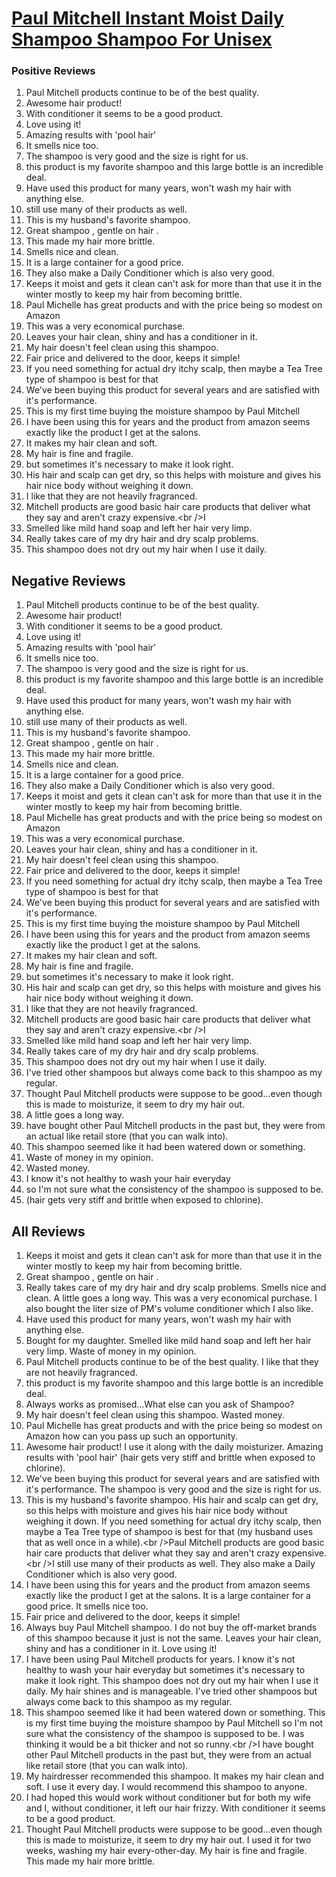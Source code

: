 # [Paul Mitchell Instant Moist Daily Shampoo Shampoo For Unisex](https://products.checkmycream.com/products/Paul-Mitchell-Instant-Moist-Daily-Shampoo-Shampoo-For-Unisex.html)

### Positive Reviews

<ol>
      <li>Paul Mitchell products continue to be of the best quality.</li>
      <li>Awesome hair product!</li>
      <li>With conditioner it seems to be a good product.</li>
      <li>Love using it!</li>
      <li>Amazing results with &#x27;pool hair&#x27;</li>
      <li>It smells nice too.</li>
      <li>The shampoo is very good and the size is right for us.</li>
      <li>this product is my favorite shampoo and this large bottle is an incredible deal.</li>
      <li>Have used this product for many years,  won&#x27;t wash my hair with anything else.</li>
      <li>still use many of their products as well.  </li>
      <li>This is my husband&#x27;s favorite shampoo.  </li>
      <li>Great shampoo , gentle on hair .</li>
      <li>This made my hair more brittle.</li>
      <li>Smells nice and clean.  </li>
      <li>It is a large container for a good price.</li>
      <li>They also make a Daily Conditioner which is also very good.</li>
      <li>Keeps it moist and gets it clean can&#x27;t ask for more than that use it in the winter mostly to keep my hair from becoming brittle.</li>
      <li>Paul Michelle has great products and with the price being so modest on Amazon</li>
      <li>This was a very economical purchase.  </li>
      <li>Leaves your hair clean, shiny and has a conditioner in it.  </li>
      <li>My hair doesn&#x27;t feel clean using this shampoo.</li>
      <li>Fair price and delivered to the door, keeps it simple!</li>
      <li>If you need something for actual dry itchy scalp, then maybe a Tea Tree type of shampoo is best for that</li>
      <li>We&#x27;ve been buying this product for several years and are satisfied with it&#x27;s performance.  </li>
      <li>This is my first time buying the moisture shampoo by Paul Mitchell</li>
      <li>I have been using this for years and the product from amazon seems exactly like the product I get at the salons.  </li>
      <li>It makes my hair clean and soft.  </li>
      <li>My hair is fine and fragile.</li>
      <li>but sometimes it&#x27;s necessary to make it look right.  </li>
      <li>His hair and scalp can get dry, so this helps with moisture and gives his hair nice body without weighing it down.  </li>
      <li>I like that they are not heavily fragranced.</li>
      <li>Mitchell products are good basic hair care products that deliver what they say and aren&#x27;t crazy expensive.&lt;br /&gt;I</li>
      <li>Smelled like mild hand soap and left her hair very limp.</li>
      <li>Really takes care of my dry hair and dry scalp problems.  </li>
      <li>This shampoo does not dry out my hair when I use it daily.  </li>
</ol>


<h2>Negative Reviews</h2>
<ol>
<li> Paul Mitchell products continue to be of the best quality.</li>
<li> Awesome hair product!</li>
<li> With conditioner it seems to be a good product.</li>
<li> Love using it!</li>
<li> Amazing results with &#x27;pool hair&#x27;</li>
<li> It smells nice too.</li>
<li> The shampoo is very good and the size is right for us.</li>
<li> this product is my favorite shampoo and this large bottle is an incredible deal.</li>
<li> Have used this product for many years,  won&#x27;t wash my hair with anything else.</li>
<li> still use many of their products as well.  </li>
<li> This is my husband&#x27;s favorite shampoo.  </li>
<li> Great shampoo , gentle on hair .</li>
<li> This made my hair more brittle.</li>
<li> Smells nice and clean.  </li>
<li> It is a large container for a good price.</li>
<li> They also make a Daily Conditioner which is also very good.</li>
<li> Keeps it moist and gets it clean can&#x27;t ask for more than that use it in the winter mostly to keep my hair from becoming brittle.</li>
<li> Paul Michelle has great products and with the price being so modest on Amazon</li>
<li> This was a very economical purchase.  </li>
<li> Leaves your hair clean, shiny and has a conditioner in it.  </li>
<li> My hair doesn&#x27;t feel clean using this shampoo.</li>
<li> Fair price and delivered to the door, keeps it simple!</li>
<li> If you need something for actual dry itchy scalp, then maybe a Tea Tree type of shampoo is best for that</li>
<li> We&#x27;ve been buying this product for several years and are satisfied with it&#x27;s performance.  </li>
<li> This is my first time buying the moisture shampoo by Paul Mitchell</li>
<li> I have been using this for years and the product from amazon seems exactly like the product I get at the salons.  </li>
<li> It makes my hair clean and soft.  </li>
<li> My hair is fine and fragile.</li>
<li> but sometimes it&#x27;s necessary to make it look right.  </li>
<li> His hair and scalp can get dry, so this helps with moisture and gives his hair nice body without weighing it down.  </li>
<li> I like that they are not heavily fragranced.</li>
<li> Mitchell products are good basic hair care products that deliver what they say and aren&#x27;t crazy expensive.&lt;br /&gt;I</li>
<li> Smelled like mild hand soap and left her hair very limp.</li>
<li> Really takes care of my dry hair and dry scalp problems.  </li>
<li> This shampoo does not dry out my hair when I use it daily.  </li>
<li> I&#x27;ve tried other shampoos but always come back to this shampoo as my regular.</li>
<li> Thought Paul Mitchell products were suppose to be good...even though this is made to moisturize, it seem to dry my hair out.</li>
<li> A little goes a long way.  </li>
<li> have bought other Paul Mitchell products in the past but, they were from an actual like retail store (that you can walk into).</li>
<li> This shampoo seemed like it had been watered down or something.</li>
<li> Waste of money in my opinion.</li>
<li> Wasted money.</li>
<li> I know it&#x27;s not healthy to wash your hair everyday</li>
<li> so I&#x27;m not sure what the consistency of the shampoo is supposed to be.</li>
<li> (hair gets very stiff and brittle when exposed to chlorine).</li>
</ol>

<h2>All Reviews</h2>

<ol>
    <li> Keeps it moist and gets it clean can&#x27;t ask for more than that use it in the winter mostly to keep my hair from becoming brittle.</li>
    <li> Great shampoo , gentle on hair .</li>
    <li> Really takes care of my dry hair and dry scalp problems.  Smells nice and clean.  A little goes a long way.  This was a very economical purchase.  I also bought the liter size of PM&#x27;s volume conditioner which I also like.</li>
    <li> Have used this product for many years,  won&#x27;t wash my hair with anything else.</li>
    <li> Bought for my daughter. Smelled like mild hand soap and left her hair very limp. Waste of money in my opinion.</li>
    <li> Paul Mitchell products continue to be of the best quality. I like that they are not heavily fragranced.</li>
    <li> this product is my favorite shampoo and this large bottle is an incredible deal.</li>
    <li> Always works as promised...What else can you ask of Shampoo?</li>
    <li> My hair doesn&#x27;t feel clean using this shampoo. Wasted money.</li>
    <li> Paul Michelle has great products and with the price being so modest on Amazon how can you pass up such an opportunity.</li>
    <li> Awesome hair product! I use it along with the daily moisturizer. Amazing results with &#x27;pool hair&#x27; (hair gets very stiff and brittle when exposed to chlorine).</li>
    <li> We&#x27;ve been buying this product for several years and are satisfied with it&#x27;s performance.  The shampoo is very good and the size is right for us.</li>
    <li> This is my husband&#x27;s favorite shampoo.  His hair and scalp can get dry, so this helps with moisture and gives his hair nice body without weighing it down.  If you need something for actual dry itchy scalp, then maybe a Tea Tree type of shampoo is best for that (my husband uses that as well once in a while).&lt;br /&gt;Paul Mitchell products are good basic hair care products that deliver what they say and aren&#x27;t crazy expensive.&lt;br /&gt;I still use many of their products as well.  They also make a Daily Conditioner which is also very good.</li>
    <li> I have been using this for years and the product from amazon seems exactly like the product I get at the salons.  It is a large container for a good price. It smells nice too.</li>
    <li> Fair price and delivered to the door, keeps it simple!</li>
    <li> Always buy Paul Mitchell shampoo.  I do not buy the off-market brands of this shampoo because it just is not the same. Leaves your hair clean, shiny and has a conditioner in it.  Love using it!</li>
    <li> I have been using Paul Mitchell products for years.  I know it&#x27;s not healthy to wash your hair everyday but sometimes it&#x27;s necessary to make it look right.  This shampoo does not dry out my hair when I use it daily.  My hair shines and is manageable.  I&#x27;ve tried other shampoos but always come back to this shampoo as my regular.</li>
    <li> This shampoo seemed like it had been watered down or something. This is my first time buying the moisture shampoo by Paul Mitchell so I&#x27;m not sure what the consistency of the shampoo is supposed to be. I was thinking it would be a bit thicker and not so runny.&lt;br /&gt;I have bought other Paul Mitchell products in the past but, they were from an actual like retail store (that you can walk into).</li>
    <li> My hairdresser recommended this shampoo.  It makes my hair clean and soft.  I use it every day.  I would recommend this shampoo to anyone.</li>
    <li> I had hoped this would work without conditioner but for both my wife and I, without conditioner, it left our hair frizzy. With conditioner it seems to be a good product.</li>
    <li> Thought Paul Mitchell products were suppose to be good...even though this is made to moisturize, it seem to dry my hair out. I used it for two weeks, washing my hair every-other-day. My hair is fine and fragile. This made my hair more brittle.</li>
</ol>




